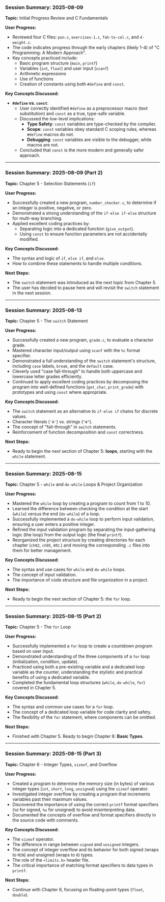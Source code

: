 ### Session Summary: 2025-08-09

**Topic:** Initial Progress Review and C Fundamentals

**User Progress:**
- Reviewed four C files: `pun.c`, `exercises-1.c`, `fah-to-cel.c`, and `d-weight.c`.
- The code indicates progress through the early chapters (likely 1-4) of "C Programming: A Modern Approach".
- Key concepts practiced include:
    - Basic program structure (`main`, `printf`)
    - Variables (`int`, `float`) and user input (`scanf`)
    - Arithmetic expressions
    - Use of functions
    - Creation of constants using both `#define` and `const`.

**Key Concepts Discussed:**
- **`#define` vs. `const`**:
    - User correctly identified `#define` as a preprocessor macro (text substitution) and `const` as a true, type-safe variable.
    - Discussed the low-level implications:
        - **Type Safety**: `const` variables are type-checked by the compiler.
        - **Scope**: `const` variables obey standard C scoping rules, whereas `#define` macros do not.
        - **Debugging**: `const` variables are visible to the debugger, while macros are not.
    - Concluded that `const` is the more modern and generally safer approach.

---

### Session Summary: 2025-08-09 (Part 2)

**Topic:** Chapter 5 - Selection Statements (`if`)

**User Progress:**
- Successfully created a new program, `number_checker.c`, to determine if an integer is positive, negative, or zero.
- Demonstrated a strong understanding of the `if-else if-else` structure for multi-way branching.
- Applied excellent coding practices by:
    - Separating logic into a dedicated function (`give_output`).
    - Using `const` to ensure function parameters are not accidentally modified.

**Key Concepts Discussed:**
- The syntax and logic of `if`, `else if`, and `else`.
- How to combine these statements to handle multiple conditions.

**Next Steps:**
- The `switch` statement was introduced as the next topic from Chapter 5.
- The user has decided to pause here and will revisit the `switch` statement in the next session.
---

### Session Summary: 2025-08-13

**Topic:** Chapter 5 - The `switch` Statement

**User Progress:**
- Successfully created a new program, `grade.c`, to evaluate a character grade.
- Mastered character input/output using `scanf` with the `%c` format specifier.
- Demonstrated a full understanding of the `switch` statement's structure, including `case` labels, `break`, and the `default` case.
- Cleverly used "case fall-through" to handle both uppercase and lowercase letter grades efficiently.
- Continued to apply excellent coding practices by decomposing the program into well-defined functions (`get_char`, `print_grade`) with prototypes and using `const` where appropriate.

**Key Concepts Discussed:**
- The `switch` statement as an alternative to `if-else if` chains for discrete values.
- Character literals (`'A'`) vs. strings (`"A"`).
- The concept of "fall-through" in `switch` statements.
- Reinforcement of function decomposition and `const` correctness.

**Next Steps:**
- Ready to begin the next section of Chapter 5: **loops**, starting with the `while` statement.
---

### Session Summary: 2025-08-15

**Topic:** Chapter 5 - `while` and `do-while` Loops & Project Organization

**User Progress:**
- Mastered the `while` loop by creating a program to count from 1 to 10.
- Learned the difference between checking the condition at the start (`while`) versus the end (`do-while`) of a loop.
- Successfully implemented a `do-while` loop to perform input validation, ensuring a user enters a positive integer.
- Refined the input validation program by separating the input-gathering logic (the loop) from the output logic (the final `printf`).
- Reorganized the project structure by creating directories for each chapter (`ch02`, `ch05`, etc.) and moving the corresponding `.c` files into them for better management.

**Key Concepts Discussed:**
- The syntax and use cases for `while` and `do-while` loops.
- The concept of input validation.
- The importance of code structure and file organization in a project.

**Next Steps:**
- Ready to begin the next section of Chapter 5: the `for` loop.
---

### Session Summary: 2025-08-15 (Part 2)

**Topic:** Chapter 5 - The `for` Loop

**User Progress:**
- Successfully implemented a `for` loop to create a countdown program based on user input.
- Demonstrated understanding of the three components of a `for` loop (initialization, condition, update).
- Practiced using both a pre-existing variable and a dedicated loop variable as the counter, understanding the stylistic and practical benefits of using a dedicated variable.
- Completed the fundamental loop structures (`while`, `do-while`, `for`) covered in Chapter 5.

**Key Concepts Discussed:**
- The syntax and common use cases for a `for` loop.
- The concept of a dedicated loop variable for code clarity and safety.
- The flexibility of the `for` statement, where components can be omitted.

**Next Steps:**
- Finished with Chapter 5. Ready to begin Chapter 6: **Basic Types**.
---

### Session Summary: 2025-08-15 (Part 3)

**Topic:** Chapter 6 - Integer Types, `sizeof`, and Overflow

**User Progress:**
- Created a program to determine the memory size (in bytes) of various integer types (`int`, `short`, `long`, `unsigned`) using the `sizeof` operator.
- Investigated integer overflow by creating a program that increments variables past their maximum values.
- Discovered the importance of using the correct `printf` format specifiers (`%d` for signed, `%u` for unsigned) to avoid misinterpreting data.
- Documented the concepts of overflow and format specifiers directly in the source code with comments.

**Key Concepts Discussed:**
- The `sizeof` operator.
- The difference in range between `signed` and `unsigned` integers.
- The concept of integer overflow and its behavior for both signed (wraps to `MIN`) and unsigned (wraps to `0`) types.
- The role of the `<limits.h>` header file.
- The critical importance of matching format specifiers to data types in `printf`.

**Next Steps:**
- Continue with Chapter 6, focusing on floating-point types (`float`, `double`).
